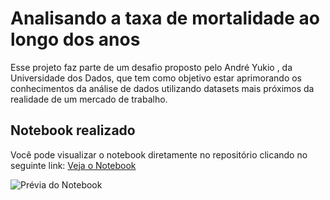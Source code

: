 # Analisando a taxa de mortalidade ao longo dos anos

Esse projeto faz parte de um desafio proposto pelo André Yukio , da Universidade dos Dados, que tem como objetivo estar aprimorando os conhecimentos da análise de dados utilizando datasets mais próximos da realidade de um mercado de trabalho.

## Notebook realizado

Você pode visualizar o notebook diretamente no repositório clicando no seguinte link:
[Veja o Notebook](taxa_mortalidade.ipynb)

![Prévia do Notebook](https://github.com/user-attachments/assets/961c9884-238e-45ab-824e-28c3eda97ab5)
